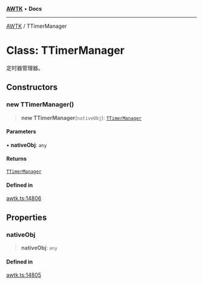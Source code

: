 [**AWTK**](../README.md) • **Docs**

***

[AWTK](../globals.md) / TTimerManager

# Class: TTimerManager

定时器管理器。

## Constructors

### new TTimerManager()

> **new TTimerManager**(`nativeObj`): [`TTimerManager`](TTimerManager.md)

#### Parameters

• **nativeObj**: `any`

#### Returns

[`TTimerManager`](TTimerManager.md)

#### Defined in

[awtk.ts:14806](https://github.com/zlgopen/awtk-binding/blob/a193834fdb1c1ee98bdcf84db4b6e5fd059e1d7c/tools/code_gen/js/output/awtk.ts#L14806)

## Properties

### nativeObj

> **nativeObj**: `any`

#### Defined in

[awtk.ts:14805](https://github.com/zlgopen/awtk-binding/blob/a193834fdb1c1ee98bdcf84db4b6e5fd059e1d7c/tools/code_gen/js/output/awtk.ts#L14805)
